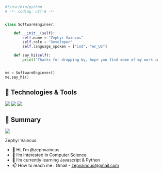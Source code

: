 ```python
#!/usr/bin/python
# -*- coding: utf-8 -*-


class SoftwareEngineer:

    def __init__(self):
        self.name = "Zephyr Vaincus"
        self.role = "Developer"
        self.language_spoken = ["ind", "en_US"]

    def say_hi(self):
        print("Thanks for dropping by, hope you find some of my work interesting.")


me = SoftwareEngineer()
me.say_hi()
```
## 🔧 Technologies & Tools

![](https://img.shields.io/badge/Editor-VS_Code-informational?style=flat&logo=visual-studio-code&logoColor=white&color=6aa6f8)
![](https://img.shields.io/badge/Code-Python-informational?style=flat&logo=python&logoColor=white&color=6aa6f8)
![](https://img.shields.io/badge/Code-JavaScript-informational?style=flat&logo=javascript&logoColor=white&color=6aa6f8)

## 📖 Summary
![](https://komarev.com/ghpvc/?username=your-github-username&label=Visitor)

Zephyr Vaincus
- 👋 Hi, I’m @zephvaincus
- 👀 I’m interested in Computer Science
- 🌱 I’m currently learning Javascript & Python
- 📫 How to reach me : Gmail - zepvaincus@gmail.com

<!---
zephvaincus/zephvaincus is a ✨ special ✨ repository because its `README.md` (this file) appears on your GitHub profile.
You can click the Preview link to take a look at your changes.
--->
